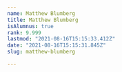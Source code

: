 ```yaml
---
name: Matthew Blumberg
title: Matthew Blumberg
isAlumnus: true
rank: 9.999
lastmod: "2021-08-16T15:15:33.412Z"
date: "2021-08-16T15:15:31.845Z"
slug: matthew-blumberg

---
```

